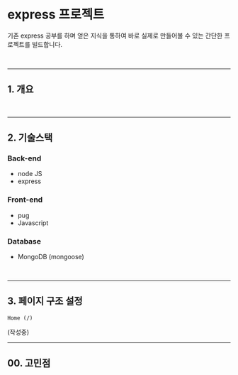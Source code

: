 # express 프로젝트

기존 express 공부를 하며 얻은 지식을 통하여 바로 실제로 만들어볼 수 있는 간단한 프로젝트를 빌드합니다.

<br>

---

## 1. 개요

<br>

---

## 2. 기술스택

### Back-end

- node JS
- express

### Front-end

- pug
- Javascript

### Database

- MongoDB (mongoose)

<br>

---

## 3. 페이지 구조 설정

    Home (/)

(작성중)

---

## 00. 고민점
